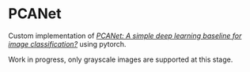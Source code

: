 PCANet
============================

Custom implementation of _[PCANet: A simple deep learning baseline for image classification?](https://ieeexplore.ieee.org/abstract/document/7234886/)_ using pytorch.

Work in progress, only grayscale images are supported at this stage.
